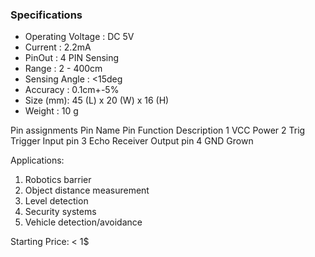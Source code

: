 ### Specifications

- Operating Voltage : DC 5V
- Current : 2.2mA
- PinOut : 4 PIN Sensing
- Range : 2 - 400cm
- Sensing Angle : <15deg
- Accuracy : 0.1cm+-5%
- Size (mm): 45 (L) x 20 (W) x 16 (H) 
- Weight : 10 g

Pin assignments
  Pin Name	  Pin Function Description
1	VCC	        Power
2	Trig	      Trigger Input pin
3	Echo      	Receiver Output pin
4	GND	        Grown

Applications:
1. Robotics barrier
2. Object distance measurement
3. Level detection 
4. Security systems 
5. Vehicle detection/avoidance

Starting Price:  < 1$
